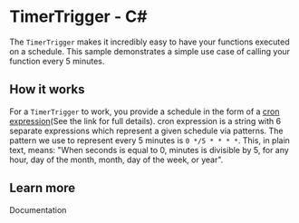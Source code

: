 # TimerTrigger - C<span>#</span>

The `TimerTrigger` makes it incredibly easy to have your functions executed on a schedule. This sample demonstrates a simple use case of calling your function every 5 minutes.

## How it works

For a `TimerTrigger` to work, you provide a schedule in the form of a [cron expression](https://en.wikipedia.org/wiki/Cron#CRON_expression)(See the link for full details).
 cron expression is a string with 6 separate expressions which represent a given schedule via patterns. The pattern we use to represent every 5 minutes is `0 */5 * * * *`.
 This, in plain text, means: "When seconds is equal to 0, minutes is divisible by 5, for any hour, day of the month, month, day of the week, or year".

## Learn more

<TODO> Documentation